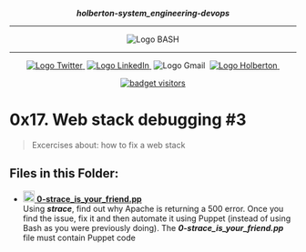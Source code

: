 <div align=center>

***holberton-system_engineering-devops***
<hr />
 <img src="https://raw.githubusercontent.com/jepez90/jepez90.github.io/master/img/Readme_media/banner_shell.svg" alt="Logo BASH" style="max-width:80%;">
 <hr />
<a href="https://twitter.com/Jepez90"><img src="https://img.shields.io/twitter/url?label=%40Jepez90&style=social&url=https%3A%2F%2Ftwitter.com%2FJepez90" alt="Logo Twitter">&nbsp;</a>
<a href="https://www.linkedin.com/in/jepez90/"><img src="https://img.shields.io/badge/jepez90-%230077B5.svg?&logo=linkedin&logoColor=white" alt="Logo LinkedIn">&nbsp;</a>
<img src="https://img.shields.io/badge/jepez90-white?style=flat&logo=gmail" alt="Logo Gmail">&nbsp;
<a href="https://twitter.com/HolbertonCOL"><img src="https://img.shields.io/badge/Holberton_School-red" alt="Logo Holberton">&nbsp;</a>

<a href="https://github.com/jepez90"><img src="https://visitor-badge.glitch.me/badge?page_id=jepez90.system_engineering-devops.0x17" alt="badget visitors"></a>
</div>

# 0x17. Web stack debugging #3

> Excercises about: how to fix a web stack


## Files in this Folder:

* <a href="0-strace_is_your_friend.pp"><img src="https://raw.githubusercontent.com/jepez90/jepez90.github.io/master/img/Readme_media/logo_shell.svg" alt="Logo Shell" height="20">  **0-strace_is_your_friend.pp**</a> <br />
Using ***strace***, find out why Apache is returning a 500 error. Once you find the issue, fix it and then automate it using Puppet (instead of using Bash as you were previously doing). The ***0-strace_is_your_friend.pp*** file must contain Puppet code
